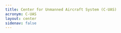 ```yaml
---
title: Center for Unmanned Aircraft System (C-UAS)
acronym: C-UAS
layout: center
sidenav: false
---
```

